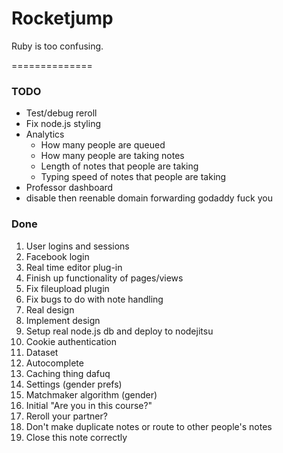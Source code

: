 # Rocketjump

Ruby is too confusing.

==============

### TODO
* Test/debug reroll
* Fix node.js styling
* Analytics
	* How many people are queued
	* How many people are taking notes
	* Length of notes that people are taking
	* Typing speed of notes that people are taking
* Professor dashboard
* disable then reenable domain forwarding godaddy fuck you


### Done
1. User logins and sessions
2. Facebook login
3. Real time editor plug-in
4. Finish up functionality of pages/views
5. Fix fileupload plugin
6. Fix bugs to do with note handling
7. Real design
8. Implement design
9. Setup real node.js db and deploy to nodejitsu
10. Cookie authentication
11. Dataset 
12. Autocomplete
13. Caching thing dafuq
14. Settings (gender prefs)
15. Matchmaker algorithm (gender)
16. Initial "Are you in this course?"
17. Reroll your partner?
18. Don't make duplicate notes or route to other people's notes
19. Close this note correctly

